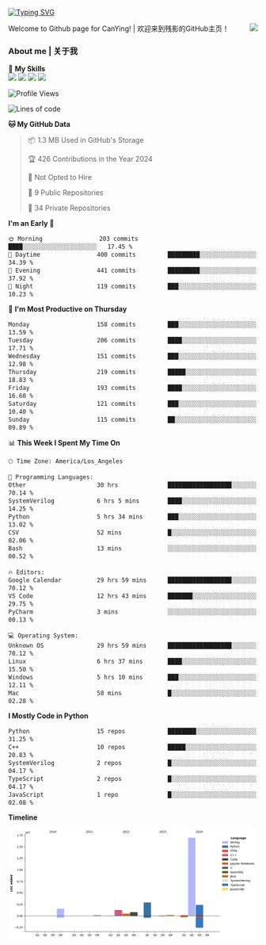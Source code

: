 [![Typing SVG](https://readme-typing-svg.herokuapp.com?size=25&duration=3500&color=00FFFF&vCenter=true&width=250&height=40&lines=Hi+Welcome+%F0%9F%91%8B%F0%9F%8F%BB;I'm+CanYing|残影)](https://git.io/typing-svg)

<a href="#">
  <img align="right" src="https://github-readme-stats.vercel.app/api?username=CanYing0913&count_private=true&rank_icon=github&show_icons=true&bg_color=15,f2f7fd,E0EAFC&" />
</a>

Welcome to Github page for CanYing! | 欢迎来到残影的GitHub主页！

### About me | 关于我

🌟 **My Skills**  
![](https://img.shields.io/badge/-C-A8B9CC?style=flat-square&logo=C&logoColor=fff)
![](https://img.shields.io/badge/-C++-00599C?style=flat-square&logo=Cpp&logoColor=fff)
![](https://img.shields.io/badge/-Python-3776AB?style=flat-square&logo=Python&logoColor=fff)
![](https://img.shields.io/badge/-Linux-000000?style=flat-square&logo=Linux&logoColor=fff)

<!--START_SECTION:waka-->
![Profile Views](http://img.shields.io/badge/Profile%20Views-0-blue)

![Lines of code](https://img.shields.io/badge/From%20Hello%20World%20I%27ve%20Written-26.3%20million%20lines%20of%20code-blue)

**🐱 My GitHub Data** 

> 📦 1.3 MB Used in GitHub's Storage 
 > 
> 🏆 426 Contributions in the Year 2024
 > 
> 🚫 Not Opted to Hire
 > 
> 📜 9 Public Repositories 
 > 
> 🔑 34 Private Repositories 
 > 
**I'm an Early 🐤** 

```text
🌞 Morning                203 commits         ████░░░░░░░░░░░░░░░░░░░░░   17.45 % 
🌆 Daytime                400 commits         █████████░░░░░░░░░░░░░░░░   34.39 % 
🌃 Evening                441 commits         █████████░░░░░░░░░░░░░░░░   37.92 % 
🌙 Night                  119 commits         ███░░░░░░░░░░░░░░░░░░░░░░   10.23 % 
```
📅 **I'm Most Productive on Thursday** 

```text
Monday                   158 commits         ███░░░░░░░░░░░░░░░░░░░░░░   13.59 % 
Tuesday                  206 commits         ████░░░░░░░░░░░░░░░░░░░░░   17.71 % 
Wednesday                151 commits         ███░░░░░░░░░░░░░░░░░░░░░░   12.98 % 
Thursday                 219 commits         █████░░░░░░░░░░░░░░░░░░░░   18.83 % 
Friday                   193 commits         ████░░░░░░░░░░░░░░░░░░░░░   16.60 % 
Saturday                 121 commits         ███░░░░░░░░░░░░░░░░░░░░░░   10.40 % 
Sunday                   115 commits         ██░░░░░░░░░░░░░░░░░░░░░░░   09.89 % 
```


📊 **This Week I Spent My Time On** 

```text
🕑︎ Time Zone: America/Los_Angeles

💬 Programming Languages: 
Other                    30 hrs              ██████████████████░░░░░░░   70.14 % 
SystemVerilog            6 hrs 5 mins        ████░░░░░░░░░░░░░░░░░░░░░   14.25 % 
Python                   5 hrs 34 mins       ███░░░░░░░░░░░░░░░░░░░░░░   13.02 % 
CSV                      52 mins             █░░░░░░░░░░░░░░░░░░░░░░░░   02.06 % 
Bash                     13 mins             ░░░░░░░░░░░░░░░░░░░░░░░░░   00.52 % 

🔥 Editors: 
Google Calendar          29 hrs 59 mins      ██████████████████░░░░░░░   70.12 % 
VS Code                  12 hrs 43 mins      ███████░░░░░░░░░░░░░░░░░░   29.75 % 
PyCharm                  3 mins              ░░░░░░░░░░░░░░░░░░░░░░░░░   00.13 % 

💻 Operating System: 
Unknown OS               29 hrs 59 mins      ██████████████████░░░░░░░   70.12 % 
Linux                    6 hrs 37 mins       ████░░░░░░░░░░░░░░░░░░░░░   15.50 % 
Windows                  5 hrs 10 mins       ███░░░░░░░░░░░░░░░░░░░░░░   12.11 % 
Mac                      58 mins             █░░░░░░░░░░░░░░░░░░░░░░░░   02.28 % 
```

**I Mostly Code in Python** 

```text
Python                   15 repos            ████████░░░░░░░░░░░░░░░░░   31.25 % 
C++                      10 repos            █████░░░░░░░░░░░░░░░░░░░░   20.83 % 
SystemVerilog            2 repos             █░░░░░░░░░░░░░░░░░░░░░░░░   04.17 % 
TypeScript               2 repos             █░░░░░░░░░░░░░░░░░░░░░░░░   04.17 % 
JavaScript               1 repo              █░░░░░░░░░░░░░░░░░░░░░░░░   02.08 % 
```



**Timeline**

![Lines of Code chart](https://raw.githubusercontent.com/CanYing0913/CanYing0913/master/assets/bar_graph.png)


<!--END_SECTION:waka-->
